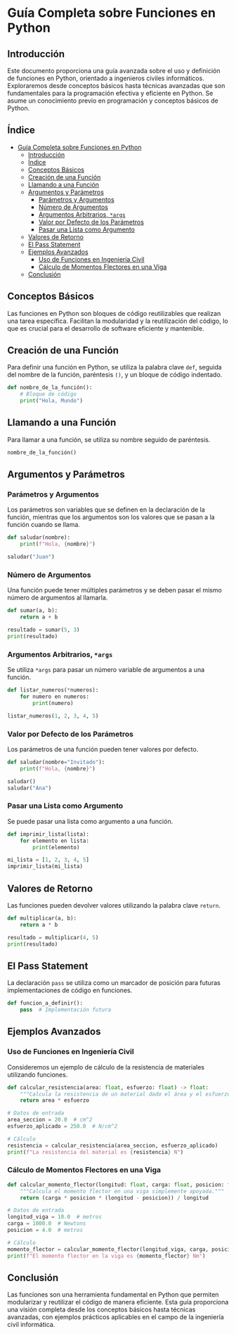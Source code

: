 # Guía Completa sobre Funciones en Python

## Introducción

Este documento proporciona una guía avanzada sobre el uso y definición de funciones en Python, orientado a ingenieros civiles informáticos. Exploraremos desde conceptos básicos hasta técnicas avanzadas que son fundamentales para la programación efectiva y eficiente en Python. Se asume un conocimiento previo en programación y conceptos básicos de Python.

## Índice

- [Guía Completa sobre Funciones en Python](#guía-completa-sobre-funciones-en-python)
  - [Introducción](#introducción)
  - [Índice](#índice)
  - [Conceptos Básicos](#conceptos-básicos)
  - [Creación de una Función](#creación-de-una-función)
  - [Llamando a una Función](#llamando-a-una-función)
  - [Argumentos y Parámetros](#argumentos-y-parámetros)
    - [Parámetros y Argumentos](#parámetros-y-argumentos)
    - [Número de Argumentos](#número-de-argumentos)
    - [Argumentos Arbitrarios, `*args`](#argumentos-arbitrarios-args)
    - [Valor por Defecto de los Parámetros](#valor-por-defecto-de-los-parámetros)
    - [Pasar una Lista como Argumento](#pasar-una-lista-como-argumento)
  - [Valores de Retorno](#valores-de-retorno)
  - [El Pass Statement](#el-pass-statement)
  - [Ejemplos Avanzados](#ejemplos-avanzados)
    - [Uso de Funciones en Ingeniería Civil](#uso-de-funciones-en-ingeniería-civil)
    - [Cálculo de Momentos Flectores en una Viga](#cálculo-de-momentos-flectores-en-una-viga)
  - [Conclusión](#conclusión)

## Conceptos Básicos

Las funciones en Python son bloques de código reutilizables que realizan una tarea específica. Facilitan la modularidad y la reutilización del código, lo que es crucial para el desarrollo de software eficiente y mantenible.

## Creación de una Función

Para definir una función en Python, se utiliza la palabra clave `def`, seguida del nombre de la función, paréntesis `()`, y un bloque de código indentado.

```python
def nombre_de_la_función():
    # Bloque de código
    print("Hola, Mundo")
```

## Llamando a una Función

Para llamar a una función, se utiliza su nombre seguido de paréntesis.

```python
nombre_de_la_función()
```

## Argumentos y Parámetros

### Parámetros y Argumentos

Los parámetros son variables que se definen en la declaración de la función, mientras que los argumentos son los valores que se pasan a la función cuando se llama.

```python
def saludar(nombre):
    print(f"Hola, {nombre}")

saludar("Juan")
```

### Número de Argumentos

Una función puede tener múltiples parámetros y se deben pasar el mismo número de argumentos al llamarla.

```python
def sumar(a, b):
    return a + b

resultado = sumar(5, 3)
print(resultado)
```

### Argumentos Arbitrarios, `*args`

Se utiliza `*args` para pasar un número variable de argumentos a una función.

```python
def listar_numeros(*numeros):
    for numero en numeros:
        print(numero)

listar_numeros(1, 2, 3, 4, 5)
```

### Valor por Defecto de los Parámetros

Los parámetros de una función pueden tener valores por defecto.

```python
def saludar(nombre="Invitado"):
    print(f"Hola, {nombre}")

saludar()
saludar("Ana")
```

### Pasar una Lista como Argumento

Se puede pasar una lista como argumento a una función.

```python
def imprimir_lista(lista):
    for elemento en lista:
        print(elemento)

mi_lista = [1, 2, 3, 4, 5]
imprimir_lista(mi_lista)
```

## Valores de Retorno

Las funciones pueden devolver valores utilizando la palabra clave `return`.

```python
def multiplicar(a, b):
    return a * b

resultado = multiplicar(4, 5)
print(resultado)
```

## El Pass Statement

La declaración `pass` se utiliza como un marcador de posición para futuras implementaciones de código en funciones.

```python
def funcion_a_definir():
    pass  # Implementación futura
```

## Ejemplos Avanzados

### Uso de Funciones en Ingeniería Civil

Consideremos un ejemplo de cálculo de la resistencia de materiales utilizando funciones.

```python
def calcular_resistencia(area: float, esfuerzo: float) -> float:
    """Calcula la resistencia de un material dado el área y el esfuerzo aplicado."""
    return area * esfuerzo

# Datos de entrada
area_seccion = 20.0  # cm^2
esfuerzo_aplicado = 250.0  # N/cm^2

# Cálculo
resistencia = calcular_resistencia(area_seccion, esfuerzo_aplicado)
print(f"La resistencia del material es {resistencia} N")
```

### Cálculo de Momentos Flectores en una Viga

```python
def calcular_momento_flector(longitud: float, carga: float, posicion: float) -> float:
    """Calcula el momento flector en una viga simplemente apoyada."""
    return (carga * posicion * (longitud - posicion)) / longitud

# Datos de entrada
longitud_viga = 10.0  # metros
carga = 1000.0  # Newtons
posicion = 4.0  # metros

# Cálculo
momento_flector = calcular_momento_flector(longitud_viga, carga, posicion)
print(f"El momento flector en la viga es {momento_flector} Nm")
```

## Conclusión

Las funciones son una herramienta fundamental en Python que permiten modularizar y reutilizar el código de manera eficiente. Esta guía proporciona una visión completa desde los conceptos básicos hasta técnicas avanzadas, con ejemplos prácticos aplicables en el campo de la ingeniería civil informática.
